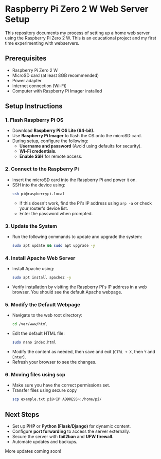 # Raspberry Pi Zero 2 W Web Server Setup

This repository documents my process of setting up a home web server using the Raspberry Pi Zero 2 W. This is an educational project and my first time experimenting with webservers. 

## Prerequisites
- Raspberry Pi Zero 2 W
- MicroSD card (at least 8GB recommended)
- Power adapter
- Internet connection (Wi-Fi)
- Computer with Raspberry Pi Imager installed

## Setup Instructions
### 1. Flash Raspberry Pi OS
- Download **Raspberry Pi OS Lite (64-bit)**.
- Use **Raspberry Pi Imager** to flash the OS onto the microSD card.
- During setup, configure the following:
  - **Username and password** (Avoid using defaults for security).
  - **Wi-Fi credentials**.
  - **Enable SSH** for remote access.

### 2. Connect to the Raspberry Pi
- Insert the microSD card into the Raspberry Pi and power it on.
- SSH into the device using:
  ```sh
  ssh pi@raspberrypi.local
  ```
  - If this doesn't work, find the Pi's IP address using `arp -a` or check your router's device list.
  - Enter the password when prompted.

### 3. Update the System
- Run the following commands to update and upgrade the system:
  ```sh
  sudo apt update && sudo apt upgrade -y
  ```

### 4. Install Apache Web Server
- Install Apache using:
  ```sh
  sudo apt install apache2 -y
  ```
- Verify installation by visiting the Raspberry Pi's IP address in a web browser. You should see the default Apache webpage.

### 5. Modify the Default Webpage
- Navigate to the web root directory:
  ```sh
  cd /var/www/html
  ```
- Edit the default HTML file:
  ```sh
  sudo nano index.html
  ```
- Modify the content as needed, then save and exit (`CTRL + X`, then `Y` and `Enter`).
- Refresh your browser to see the changes.

### 6. Moving files using scp 
 - Make sure you have the correct permissions set.
 - Transfer files using secure copy
   ```sh
   scp example.txt pi@<IP ADDRESS>:/home/pi/
   ```

## Next Steps
- Set up **PHP** or **Python (Flask/Django)** for dynamic content.
- Configure **port forwarding** to access the server externally.
- Secure the server with **fail2ban** and **UFW firewall**.
- Automate updates and backups.

More updates coming soon!

